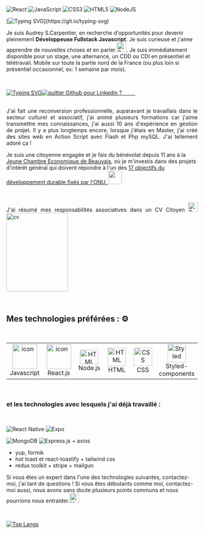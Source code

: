 
![React](https://img.shields.io/badge/react-%2320232a.svg?style=for-the-badge&logo=react&logoColor=%2361DAFB)
![JavaScript](https://img.shields.io/badge/javascript-%23323330.svg?style=for-the-badge&logo=javascript&logoColor=%23F7DF1E)
![CSS3](https://img.shields.io/badge/css3-%231572B6.svg?style=for-the-badge&logo=css3&logoColor=white)
![HTML5](https://img.shields.io/badge/html5-%23E34F26.svg?style=for-the-badge&logo=html5&logoColor=white)
![NodeJS](https://img.shields.io/badge/node.js-6DA55F?style=for-the-badge&logo=node.js&logoColor=white)


[![Typing SVG](https://readme-typing-svg.demolab.com?font=Fira+Code&weight=1500&size=18&duration=4000&pause=1000&color=CF10CD&background=FFFFFF00&vCenter=true&width=435&lines=Coucou+le+monde%2C+bienvenue+sur+mon+GitHub+!)](https://git.io/typing-svg)


Je suis Audrey S.Carpentier, en recherche d'opportunités pour devenir pleinement **Développeuse Fullstack Javascript**. Je suis curieuse et j'aime apprendre de nouvelles choses et en parler <img src="https://raw.githubusercontent.com/Tarikul-Islam-Anik/Animated-Fluent-Emojis/master/Emojis/Hand%20gestures/Brain.png" alt="Brain" width="25" height="25" />.
Je suis immédiatement disponible pour un stage, une alternance, un CDD ou CDI en présentiel et télétravail. Mobile sur toute la partie nord de la France (ou plus loin si présentiel occasionnel, ex: 1 semaine par mois).


&nbsp;&nbsp;&nbsp;&nbsp;&nbsp;&nbsp;&nbsp;&nbsp;

[![Typing SVG](https://readme-typing-svg.demolab.com?font=Lato&size=17&duration=3000&pause=1000&repeat=false&width=435&lines=Contactez-moi+sur+Linkedin+%3E%3E%3E)](https://www.linkedin.com/in/audrey3010/)<a href="https://www.linkedin.com/in/audrey3010/"><img alt="quitter Github pour Linkedin ?" src="https://img.shields.io/badge/Linkedin-%231DA1F2.svg?style=for-the-badge&logo=Linkedin&logoColor=white">
 &nbsp;&nbsp;&nbsp;&nbsp;&nbsp;&nbsp;&nbsp;&nbsp;
</a><br>
&nbsp;&nbsp;&nbsp;&nbsp;&nbsp;&nbsp;&nbsp;&nbsp;
&nbsp;&nbsp;&nbsp;&nbsp;&nbsp;&nbsp;&nbsp;&nbsp;

<p align="justify">
J'ai fait une reconversion professionnelle, auparavant je travaillais dans le secteur culturel et associatif, j'ai animé plusieurs formations car j'aime transmettre mes connaissances, j'ai aussi 10 ans d'expérience en gestion de projet. Il y a plus longtemps encore, lorsque j'étais en Master, j'ai créé des sites web en Action Script avec Flash et Php mySQL. J'ai tellement adoré ça !  <br>

Je suis une citoyenne engagée et je fais du bénévolat depuis 11 ans à la <a href="https://www.jcef.asso.fr/">Jeune Chambre Economique de Beauvais</a>, où je m'investis dans des projets d'intérêt général qui doivent répondre à l'un des <a href="https://www.globalgoals.org/fr/">17 objectifs du développement durable fixés par l'ONU. 
<img src="https://res.cloudinary.com/dp28uacxh/image/upload/v1679771695/PortFolio-GitHub/LogosDivers/logoGlobalGoals_ewh7c3.svg" width="35" height="35">
</a>

&nbsp;&nbsp;&nbsp;&nbsp;&nbsp;&nbsp;&nbsp;&nbsp;

<p align="justify"> 
 J'ai résumé mes responsabilités associatives dans un CV Citoyen <img src="https://raw.githubusercontent.com/Tarikul-Islam-Anik/Animated-Fluent-Emojis/master/Emojis/Hand%20gestures/Backhand%20Index%20Pointing%20Right.png" alt="Backhand Index Pointing Right" width="25" height="25" />
<img src="https://res.cloudinary.com/dp28uacxh/image/upload/v1682422435/PortFolio-GitHub/Mod%C3%A8le_CV_citoyen_yow23f.png" alt="cv" width="162" height="207" /></p>
&nbsp;&nbsp;&nbsp;&nbsp;&nbsp;&nbsp;&nbsp;&nbsp;
&nbsp;&nbsp;&nbsp;&nbsp;&nbsp;&nbsp;&nbsp;&nbsp;
 
## Mes technologies préférées : ⚙️ 
 &nbsp;&nbsp;&nbsp;&nbsp;&nbsp;&nbsp;&nbsp;&nbsp;
 
<table align="center">
    <td align="center" width="96">
        <img src="https://techstack-generator.vercel.app/js-icon.svg" alt="icon" width="65" height="65" />
        <br>Javascript
    </td>
      <td align="center" width="96">
        <img src="https://techstack-generator.vercel.app/react-icon.svg" alt="icon" width="65" height="65" />
        <br>React.js
    </td>
  <td align="center"  width="96">
        <img src="https://res.cloudinary.com/dp28uacxh/image/upload/v1681332622/PortFolio-GitHub/LogosTechnos/NodeJS_azp1q3.png" width="48" height="38" alt="HTML" />
        <br>Node.js
    </td>
       <td align="center"  width="96">
        <img src="https://skillicons.dev/icons?i=html" width="48" height="48" alt="HTML" />
        <br>HTML
    </td>
    <td align="center" width="96">
        <img src="https://skillicons.dev/icons?i=css" width="48" height="48" alt="CSS" />
        <br>CSS
    </td> 
   <td align="center" width="96">
        <img src="https://res.cloudinary.com/dp28uacxh/image/upload/v1681322793/PortFolio-GitHub/LogosTechnos/StyledComponent_hoszlr.png"  height="48" alt="Styled components" />
        <br>Styled-components
   </td>
</table>
&nbsp;&nbsp;&nbsp;&nbsp;&nbsp;&nbsp;&nbsp;&nbsp;
&nbsp;&nbsp;&nbsp;&nbsp;&nbsp;&nbsp;&nbsp;&nbsp;

### et les technologies avec lesquels j'ai déjà travaillé : 
&nbsp;&nbsp;&nbsp;&nbsp;&nbsp;&nbsp;&nbsp;&nbsp;
&nbsp;&nbsp;&nbsp;&nbsp;&nbsp;&nbsp;&nbsp;&nbsp;
  
 ![React Native](https://img.shields.io/badge/react_native-%2320232a.svg?style=for-the-badge&logo=react&logoColor=%2361DAFB)
 ![Expo](https://img.shields.io/badge/expo-1C1E24?style=for-the-badge&logo=expo&logoColor=#D04A37)
  
 ![MongoDB](https://img.shields.io/badge/MongoDB-%234ea94b.svg?style=for-the-badge&logo=mongodb&logoColor=white)
 ![Express.js](https://img.shields.io/badge/Express.js-404D59?style=for-the-badge) + axios
+ yup, formik 
+ hot toast et react-toastify + tailwind css 
+ redux toolkit + stripe + mailgun
 
  
<div><p>Si vous êtes un expert dans l'une des technologies suivantes, contactez-moi, j'ai tant de questions ! Si vous êtes débutants comme moi, contactez-moi aussi, nous avons sans doute plusieurs points communs et nous pourrions nous entraider.<img src="https://raw.githubusercontent.com/Tarikul-Islam-Anik/Animated-Fluent-Emojis/master/Emojis/Hand%20gestures/Handshake.png" alt="Handshake" width="25" height="25" /></p></div>


&nbsp;&nbsp;&nbsp;&nbsp;&nbsp;&nbsp;&nbsp;&nbsp;

[![Top Langs](https://github-readme-stats.vercel.app/api/top-langs/?username=audreyaaoo&layout=compact)](https://github.com/audreyaaoo/github-readme-stats)

&nbsp;&nbsp;&nbsp;&nbsp;&nbsp;&nbsp;&nbsp;&nbsp;

